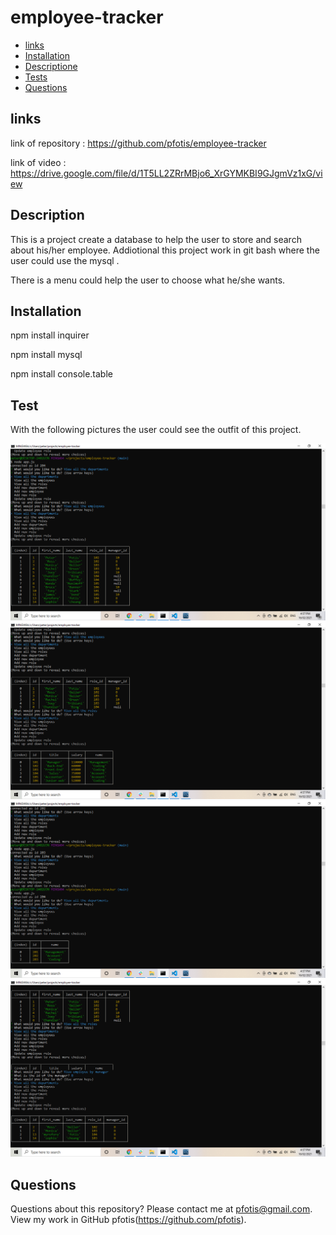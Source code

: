 # employee-tracker

  * [links](#links)
  * [Installation](#installation)
  * [ Descriptione](#description)
  * [Tests](#tests)
  * [Questions](#questions)


## links

link of repository :   https://github.com/pfotis/employee-tracker

link of video    :  https://drive.google.com/file/d/1T5LL2ZRrMBjo6_XrGYMKBI9GJgmVz1xG/view

## Description

This is a project create a database to help the user to store and search about his/her employee. Addiotional this project work in git bash where the user could use the mysql .

There is  a menu could help the user to choose what he/she wants.

## Installation

npm install inquirer

npm install mysql

npm install console.table

## Test

With the following pictures the user could see the outfit of this project.

<img src="./assets/images/readme/employeeList.png" alt="employeeList">

<img src="./assets/images/readme/departmentList.png" alt="departmentList">

<img src="./assets/images/readme/roleList.png" alt="roleList">

<img src="./assets/images/readme/bymanagerList.png" alt="bymanagerList">


## Questions

  Questions about this repository? Please contact me at pfotis@gmail.com.
  View my work in GitHub pfotis(https://github.com/pfotis).